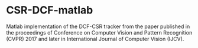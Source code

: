 # CSR-DCF-matlab
Matlab implementation of the DCF-CSR tracker from the paper published in the proceedings of Conference on Computer Vision and Pattern Recognition (CVPR) 2017 and later in International Journal of Computer Vision (IJCV).
